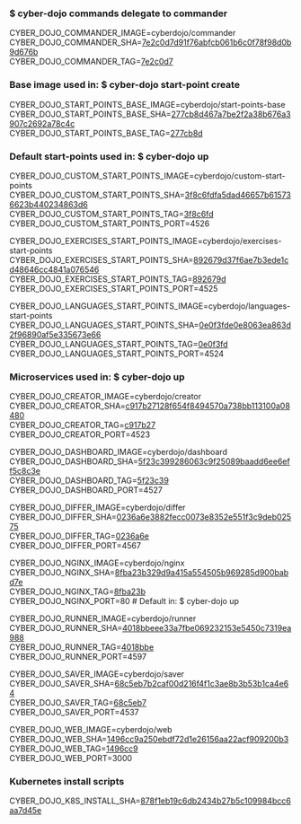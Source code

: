### $ cyber-dojo commands delegate to commander

CYBER_DOJO_COMMANDER_IMAGE=cyberdojo/commander  
CYBER_DOJO_COMMANDER_SHA=[7e2c0d7d91f76abfcb061b6c0f78f98d0b9d676b](https://github.com/cyber-dojo/commander/commit/7e2c0d7d91f76abfcb061b6c0f78f98d0b9d676b)  
CYBER_DOJO_COMMANDER_TAG=[7e2c0d7](https://hub.docker.com/layers/cyberdojo/commander/7e2c0d7/images/sha256-4ac59274fb670fa46cc0bba412ffdac61f5070de5c7b82e02be96aa5c1eea255)  

### Base image used in: $ cyber-dojo start-point create

CYBER_DOJO_START_POINTS_BASE_IMAGE=cyberdojo/start-points-base  
CYBER_DOJO_START_POINTS_BASE_SHA=[277cb8d467a7be2f2a38b676a3907c2692a78c4c](https://github.com/cyber-dojo/start-points-base/commit/277cb8d467a7be2f2a38b676a3907c2692a78c4c)  
CYBER_DOJO_START_POINTS_BASE_TAG=[277cb8d](https://hub.docker.com/layers/cyberdojo/start-points-base/277cb8d/images/sha256-ec5f04c01272c5180fdc4b6368af3fb5f61d8190e965a6311dbdb50d958d719b)  

### Default start-points used in: $ cyber-dojo up

CYBER_DOJO_CUSTOM_START_POINTS_IMAGE=cyberdojo/custom-start-points  
CYBER_DOJO_CUSTOM_START_POINTS_SHA=[3f8c6fdfa5dad46657b615736623b440234863d6](https://github.com/cyber-dojo/custom-start-points/commit/3f8c6fdfa5dad46657b615736623b440234863d6)  
CYBER_DOJO_CUSTOM_START_POINTS_TAG=[3f8c6fd](https://hub.docker.com/layers/cyberdojo/custom-start-points/3f8c6fd/images/sha256-530e35ff3e4d8f05918ec4d6e553ff405969f89018e37e115f5538f03e142fa4)  
CYBER_DOJO_CUSTOM_START_POINTS_PORT=4526

CYBER_DOJO_EXERCISES_START_POINTS_IMAGE=cyberdojo/exercises-start-points  
CYBER_DOJO_EXERCISES_START_POINTS_SHA=[892679d37f6ae7b3ede1cd48646cc4841a076546](https://github.com/cyber-dojo/exercises-start-points/commit/892679d37f6ae7b3ede1cd48646cc4841a076546)  
CYBER_DOJO_EXERCISES_START_POINTS_TAG=[892679d](https://hub.docker.com/layers/cyberdojo/exercises-start-points/892679d/images/sha256-d807ce763068ece708223377f9582b359475e252ba1983ac92f3212e384773b8)  
CYBER_DOJO_EXERCISES_START_POINTS_PORT=4525

CYBER_DOJO_LANGUAGES_START_POINTS_IMAGE=cyberdojo/languages-start-points  
CYBER_DOJO_LANGUAGES_START_POINTS_SHA=[0e0f3fde0e8063ea863d2f96890af5e335673e66](https://github.com/cyber-dojo/languages-start-points/commit/0e0f3fde0e8063ea863d2f96890af5e335673e66)  
CYBER_DOJO_LANGUAGES_START_POINTS_TAG=[0e0f3fd](https://hub.docker.com/layers/cyberdojo/languages-start-points/0e0f3fd/images/sha256-940cdd03ec6c72a77c0d6e43647c31a9ae79fd87a6ae455998f837b1a880718f)  
CYBER_DOJO_LANGUAGES_START_POINTS_PORT=4524

### Microservices used in: $ cyber-dojo up

CYBER_DOJO_CREATOR_IMAGE=cyberdojo/creator  
CYBER_DOJO_CREATOR_SHA=[c917b27128f654f8494570a738bb113100a08480](https://github.com/cyber-dojo/creator/commit/c917b27128f654f8494570a738bb113100a08480)  
CYBER_DOJO_CREATOR_TAG=[c917b27](https://hub.docker.com/layers/cyberdojo/creator/c917b27/images/sha256-be1e2ec7cf1dc398cef1e43212e0c7039e04a24a46982c0a7532057b8c19cd25)  
CYBER_DOJO_CREATOR_PORT=4523

CYBER_DOJO_DASHBOARD_IMAGE=cyberdojo/dashboard  
CYBER_DOJO_DASHBOARD_SHA=[5f23c399286063c9f25089baadd6ee6eff5c8c3e](https://github.com/cyber-dojo/dashboard/commit/5f23c399286063c9f25089baadd6ee6eff5c8c3e)  
CYBER_DOJO_DASHBOARD_TAG=[5f23c39](https://hub.docker.com/layers/cyberdojo/dashboard/5f23c39/images/sha256-6cf7557e52e1e46e8b75a025b7fc29d706697b416a56a23456f3b3b458b54977)  
CYBER_DOJO_DASHBOARD_PORT=4527

CYBER_DOJO_DIFFER_IMAGE=cyberdojo/differ  
CYBER_DOJO_DIFFER_SHA=[0236a6e3882fecc0073e8352e551f3c9deb02575](https://github.com/cyber-dojo/differ/commit/0236a6e3882fecc0073e8352e551f3c9deb02575)  
CYBER_DOJO_DIFFER_TAG=[0236a6e](https://hub.docker.com/layers/cyberdojo/differ/0236a6e/images/sha256-80b568e6d6231d45ef1b560a07bf46bf6ef765046c925ff657401287696ae050)  
CYBER_DOJO_DIFFER_PORT=4567

CYBER_DOJO_NGINX_IMAGE=cyberdojo/nginx  
CYBER_DOJO_NGINX_SHA=[8fba23b329d9a415a554505b969285d900babd7e](https://github.com/cyber-dojo/nginx/commit/8fba23b329d9a415a554505b969285d900babd7e)  
CYBER_DOJO_NGINX_TAG=[8fba23b](https://hub.docker.com/layers/cyberdojo/nginx/8fba23b/images/sha256-1d1ccfd05533d0a02f15688699c5babdb658f77988abd6227c5936aa0ce5ae05)  
CYBER_DOJO_NGINX_PORT=80 # Default in: $ cyber-dojo up

CYBER_DOJO_RUNNER_IMAGE=cyberdojo/runner  
CYBER_DOJO_RUNNER_SHA=[4018bbeee33a7fbe069232153e5450c7319ea988](https://github.com/cyber-dojo/runner/commit/4018bbeee33a7fbe069232153e5450c7319ea988)  
CYBER_DOJO_RUNNER_TAG=[4018bbe](https://hub.docker.com/layers/cyberdojo/runner/4018bbe/images/sha256-8200c20f3d879d411ef504f49c60dd2c8d3246f6698abd80ad67e7d1f54aed6d)  
CYBER_DOJO_RUNNER_PORT=4597

CYBER_DOJO_SAVER_IMAGE=cyberdojo/saver  
CYBER_DOJO_SAVER_SHA=[68c5eb7b2caf00d216f4f1c3ae8b3b53b1ca4e64](https://github.com/cyber-dojo/saver/commit/68c5eb7b2caf00d216f4f1c3ae8b3b53b1ca4e64)  
CYBER_DOJO_SAVER_TAG=[68c5eb7](https://hub.docker.com/layers/cyberdojo/saver/68c5eb7/images/sha256-8ba413cc804ecac73779925f0d97a021e7c13a0cbd8dd24eaaf27e833c3619e2)  
CYBER_DOJO_SAVER_PORT=4537

CYBER_DOJO_WEB_IMAGE=cyberdojo/web  
CYBER_DOJO_WEB_SHA=[1496cc9a250ebdf72d1e26156aa22acf909200b3](https://github.com/cyber-dojo/web/commit/1496cc9a250ebdf72d1e26156aa22acf909200b3)  
CYBER_DOJO_WEB_TAG=[1496cc9](https://hub.docker.com/layers/cyberdojo/web/1496cc9/images/sha256-76bda6ec498a3133abaae39dcc75f1821d5f4f982bccb980d16ec1bccdd6abee)  
CYBER_DOJO_WEB_PORT=3000

### Kubernetes install scripts
CYBER_DOJO_K8S_INSTALL_SHA=[878f1eb19c6db2434b27b5c109984bcc6aa7d45e](https://github.com/cyber-dojo/k8s-install/commit/878f1eb19c6db2434b27b5c109984bcc6aa7d45e)  
